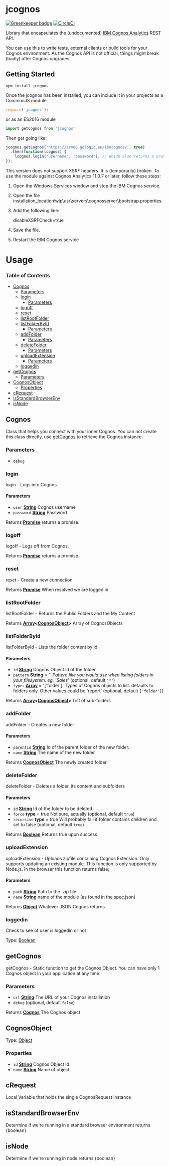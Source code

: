 # jcognos

[![Greenkeeper badge](https://badges.greenkeeper.io/CognosExt/jcognos.svg)](https://greenkeeper.io/)
[![CircleCI](https://circleci.com/gh/CognosExt/jcognos.svg?style=svg)](https://circleci.com/gh/CognosExt/jcognos)

Library that encapsulates the (undocumented) [IBM Cognos Analytics](https://www.ibm.com/products/cognos-analytics) REST API.

You can use this to write tests, external clients or build tools for your Cognos environment. As the Cognos API is not official, things might break (badly) after Cognos upgrades.

## Getting Started

```shell
npm install jcognos
```

Once the jcognos has been installed, you can include it in your projects as a CommonJS module

```javascript
require('jcognos');
```

or as an ES2016 module

```javascript
import getCognos from 'jcognos'
```

Then get going like:

```javascript
jcognos.getCognos('https://srv06.gologic.eu/ibmcognos/', true)
  .then(function(lcognos) {
    lcognos.login('username', 'password'); // Which also returns a promise
});
```

This version does not support XSRF headers. It is (temporarily) broken. To use the
module against Cognos Analytics 11.0.7 or later, follow these steps:

1.  Open the Windows Services window and stop the IBM Cognos service.
2.  Open the file installation_location\\wlp\\usr\\servers\\cognosserver\\bootstrap.properties.
3.  Add the following line:

    disableXSRFCheck=true

4.  Save the file.
5.  Restart the IBM Cognos service

# Usage

<!-- Generated by documentation.js. Update this documentation by updating the source code. -->

### Table of Contents

-   [Cognos](#cognos)
    -   [Parameters](#parameters)
    -   [login](#login)
        -   [Parameters](#parameters-1)
    -   [logoff](#logoff)
    -   [reset](#reset)
    -   [listRootFolder](#listrootfolder)
    -   [listFolderById](#listfolderbyid)
        -   [Parameters](#parameters-2)
    -   [addFolder](#addfolder)
        -   [Parameters](#parameters-3)
    -   [deleteFolder](#deletefolder)
        -   [Parameters](#parameters-4)
    -   [uploadExtension](#uploadextension)
        -   [Parameters](#parameters-5)
    -   [loggedin](#loggedin)
-   [getCognos](#getcognos)
    -   [Parameters](#parameters-6)
-   [CognosObject](#cognosobject)
    -   [Properties](#properties)
-   [cRequest](#crequest)
-   [isStandardBrowserEnv](#isstandardbrowserenv)
-   [isNode](#isnode)

## Cognos

Class that helps you connect with your inner Cognos. You can not create this class directly, use [getCognos](#getcognos) to
retrieve the Cognos instance.

### Parameters

-   `debug`  

### login

login - Logs into Cognos.

#### Parameters

-   `user` **[String](https://developer.mozilla.org/docs/Web/JavaScript/Reference/Global_Objects/String)** Cognos username
-   `password` **[String](https://developer.mozilla.org/docs/Web/JavaScript/Reference/Global_Objects/String)** Password

Returns **[Promise](https://developer.mozilla.org/docs/Web/JavaScript/Reference/Global_Objects/Promise)** returns a promise.

### logoff

logoff - Logs off from Cognos.

Returns **[Promise](https://developer.mozilla.org/docs/Web/JavaScript/Reference/Global_Objects/Promise)** returns a promise.

### reset

reset - Create a new connection

Returns **[Promise](https://developer.mozilla.org/docs/Web/JavaScript/Reference/Global_Objects/Promise)** When resolved we are logged in

### listRootFolder

listRootFolder - Returns the Public Folders and the My Content

Returns **[Array](https://developer.mozilla.org/docs/Web/JavaScript/Reference/Global_Objects/Array)&lt;[CognosObject](#cognosobject)>** Array of CognosObjects

### listFolderById

listFolderById - Lists the folder content by id

#### Parameters

-   `id` **[String](https://developer.mozilla.org/docs/Web/JavaScript/Reference/Global_Objects/String)** Cognos Object id of the folder
-   `pattern` **[String](https://developer.mozilla.org/docs/Web/JavaScript/Reference/Global_Objects/String)** = '_' Pattern like you would use when listing folders in your filesystem. eg. 'Sales_' (optional, default `'*'`)
-   `types` **[Array](https://developer.mozilla.org/docs/Web/JavaScript/Reference/Global_Objects/Array)** = '['folder']' Types of Cognos objects to list. defaults to folders only. Other values could be 'report' (optional, default `['folder']`)

Returns **[Array](https://developer.mozilla.org/docs/Web/JavaScript/Reference/Global_Objects/Array)&lt;[CognosObject](#cognosobject)>** List of sub-folders

### addFolder

addFolder - Creates a new folder

#### Parameters

-   `parentid` **[String](https://developer.mozilla.org/docs/Web/JavaScript/Reference/Global_Objects/String)** Id of the parent folder of the new folder.
-   `name` **[String](https://developer.mozilla.org/docs/Web/JavaScript/Reference/Global_Objects/String)** The name of the new folder

Returns **[CognosObject](#cognosobject)** The newly created folder

### deleteFolder

deleteFolder - Deletes a folder, its content and subfolders

#### Parameters

-   `id` **[String](https://developer.mozilla.org/docs/Web/JavaScript/Reference/Global_Objects/String)** Id of the folder to be deleted
-   `force` **type** = true     Not sure, actually (optional, default `true`)
-   `recursive` **type** = true Will probably fail if folder contains children and set to false (optional, default `true`)

Returns **[Boolean](https://developer.mozilla.org/docs/Web/JavaScript/Reference/Global_Objects/Boolean)** Returns true upon success

### uploadExtension

uploadExtension - Uploads zipfile containing Cognos Extension. Only supports updating an existing module.
This function is only supported by Node.js. In the browser this function returns false;

#### Parameters

-   `path` **[String](https://developer.mozilla.org/docs/Web/JavaScript/Reference/Global_Objects/String)** Path to the .zip file
-   `name` **[String](https://developer.mozilla.org/docs/Web/JavaScript/Reference/Global_Objects/String)** name of the module (as found in the spec.json)

Returns **[Object](https://developer.mozilla.org/docs/Web/JavaScript/Reference/Global_Objects/Object)** Whatever JSON Cognos returns

### loggedin

Check to see of user is loggedin or not

Type: [Boolean](https://developer.mozilla.org/docs/Web/JavaScript/Reference/Global_Objects/Boolean)

## getCognos

getCognos - Static function to get the Cognos Object. You can have only 1 Cognos object in your application
at any time.

### Parameters

-   `url` **[String](https://developer.mozilla.org/docs/Web/JavaScript/Reference/Global_Objects/String)** The URL of your Cognos installation
-   `debug`   (optional, default `false`)

Returns **[Cognos](#cognos)** The Cognos object

## CognosObject

Type: [Object](https://developer.mozilla.org/docs/Web/JavaScript/Reference/Global_Objects/Object)

### Properties

-   `id` **[String](https://developer.mozilla.org/docs/Web/JavaScript/Reference/Global_Objects/String)** Cognos Object Id
-   `name` **[String](https://developer.mozilla.org/docs/Web/JavaScript/Reference/Global_Objects/String)** Name of object.

## cRequest

Local Variable that holds the single CognosRequest instance

## isStandardBrowserEnv

Determine if we're running in a standard browser environment
returns {boolean}

## isNode

Determine if we're running in node
returns {boolean}
